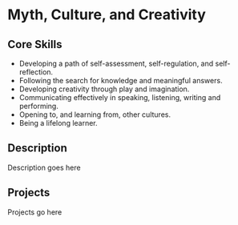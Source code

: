 Myth, Culture, and Creativity
=============================

Core Skills
-----------

* Developing a path of self-assessment, self-regulation, and self-reflection.
* Following the search for knowledge and meaningful answers.
* Developing creativity through play and imagination.
* Communicating effectively in speaking, listening, writing and performing.
* Opening to, and learning from, other cultures.
* Being a lifelong learner.

Description
-----------

Description goes here

Projects
--------

Projects go here

